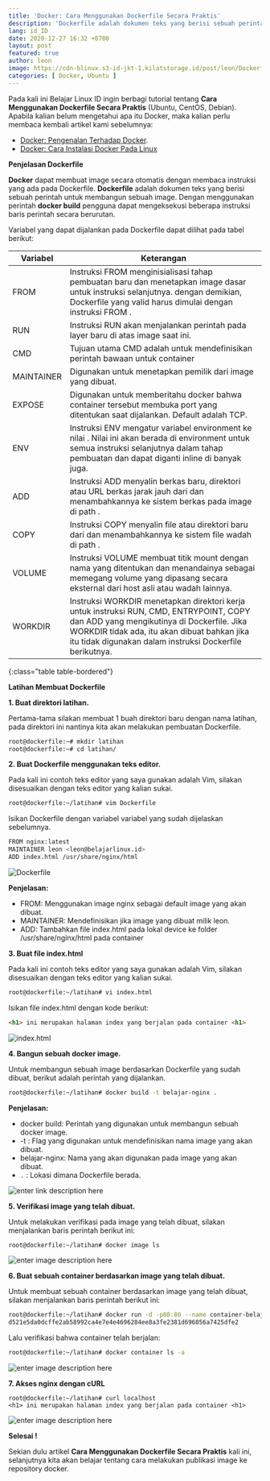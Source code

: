 ```yaml
---
title: 'Docker: Cara Menggunakan Dockerfile Secara Praktis'
description: 'Dockerfile adalah dokumen teks yang berisi sebuah perintah untuk membangun sebuah image. Dengan menggunakan perintah docker build pengguna dapat mengeksekusi beberapa instruksi baris perintah secara berurutan.'
lang: id_ID
date: 2020-12-27 16:32 +0700
layout: post
featured: true
author: leon
image: https://cdn-blinux.s3-id-jkt-1.kilatstorage.id/post/leon/Dockerfile.png
categories: [ Docker, Ubuntu ]
---
```


Pada kali ini Belajar Linux ID ingin berbagi tutorial tentang **Cara Menggunakan Dockerfile Secara Praktis** (Ubuntu, CentOS, Debian). Apabila kalian belum mengetahui apa itu Docker, maka kalian perlu membaca kembali artikel kami sebelumnya:

- [Docker: Pengenalan Terhadap Docker](https://belajarlinux.id/pengenalan-terhadap-docker/).
- [Docker: Cara Instalasi Docker Pada Linux](https://belajarlinux.id/docker-installasi-docker-pada-linux/)

**Penjelasan Dockerfile**

**Docker** dapat membuat image secara otomatis dengan membaca instruksi yang ada pada Dockerfile. **Dockerfile** adalah dokumen teks yang berisi sebuah perintah untuk membangun sebuah image. Dengan menggunakan perintah **docker build** pengguna dapat mengeksekusi beberapa instruksi baris perintah secara berurutan.

Variabel yang dapat dijalankan pada Dockerfile dapat dilihat pada tabel berikut:

| Variabel | Keterangan |
|--|--|
| FROM | Instruksi FROM menginisialisasi tahap pembuatan baru dan menetapkan image dasar untuk instruksi selanjutnya. dengan demikian, Dockerfile yang valid harus dimulai dengan instruksi FROM . |
| RUN | Instruksi RUN akan menjalankan perintah pada layer baru di atas image saat ini. |
| CMD | Tujuan utama CMD adalah untuk mendefinisikan perintah bawaan untuk container |
| MAINTAINER | Digunakan untuk menetapkan pemilik dari image yang dibuat. |
| EXPOSE | Digunakan untuk memberitahu docker bahwa container tersebut membuka port yang ditentukan saat dijalankan. Default adalah TCP. |
| ENV | Instruksi ENV mengatur variabel environment <key> ke nilai <value>. Nilai ini akan berada di environment untuk semua instruksi selanjutnya dalam tahap pembuatan dan dapat diganti inline di banyak juga. |
| ADD | Instruksi ADD menyalin berkas baru, direktori atau URL berkas jarak jauh dari <src> dan menambahkannya ke sistem berkas pada image di path <dest>. |
| COPY | Instruksi COPY menyalin file atau direktori baru dari <src> dan menambahkannya ke sistem file wadah di path <dest>. |
| VOLUME | Instruksi VOLUME membuat titik mount dengan nama yang ditentukan dan menandainya sebagai memegang volume yang dipasang secara eksternal dari host asli atau wadah lainnya. |
| WORKDIR | Instruksi WORKDIR menetapkan direktori kerja untuk instruksi RUN, CMD, ENTRYPOINT, COPY dan ADD yang mengikutinya di Dockerfile. Jika WORKDIR tidak ada, itu akan dibuat bahkan jika itu tidak digunakan dalam instruksi Dockerfile berikutnya. |
{:class="table table-bordered"}

**Latihan Membuat Dockerfile**

**1. Buat direktori latihan.**

Pertama-tama silakan membuat 1 buah direktori baru dengan nama latihan, pada direktori ini nantinya kita akan melakukan pembuatan Dockerfile.

```bash
root@dockerfile:~# mkdir latihan
root@dockerfile:~# cd latihan/
```

**2. Buat Dockerfile menggunakan teks editor.**

Pada kali ini contoh teks editor yang saya gunakan adalah Vim, silakan disesuaikan dengan teks editor yang kalian sukai.

```bash
root@dockerfile:~/latihan# vim Dockerfile
```

Isikan Dockerfile dengan variabel variabel yang sudah dijelaskan sebelumnya.

```bash
FROM nginx:latest
MAINTAINER leon <leon@belajarlinux.id>
ADD index.html /usr/share/nginx/html
```

![Dockerfile](https://cdn-blinux.s3-id-jkt-1.kilatstorage.id/post/leon/dockerfile1.png)

**Penjelasan:**

- FROM: Menggunakan image nginx sebagai default image yang akan dibuat.
- MAINTAINER: Mendefinisikan jika image yang dibuat milik leon.
- ADD: Tambahkan file index.html pada lokal device ke folder /usr/share/nginx/html pada container

**3. Buat file index.html**

Pada kali ini contoh teks editor yang saya gunakan adalah Vim, silakan disesuaikan dengan teks editor yang kalian sukai.

```bash
root@dockerfile:~/latihan# vi index.html
```

Isikan file index.html dengan kode berikut:

```html
<h1> ini merupakan halaman index yang berjalan pada container <h1>
```

![index.html](https://cdn-blinux.s3-id-jkt-1.kilatstorage.id/post/leon/dockerfile2.png)

**4. Bangun sebuah docker image.**

Untuk membangun sebuah image berdasarkan Dockerfile yang sudah dibuat, berikut adalah perintah yang dijalankan.

```bash
root@dockerfile:~/latihan# docker build -t belajar-nginx .
```

**Penjelasan:**

- docker build: Perintah yang digunakan untuk membangun sebuah docker image.
- -t : Flag yang digunakan untuk mendefinisikan nama image yang akan dibuat.
- belajar-nginx: Nama yang akan digunakan pada image yang akan dibuat.
- `.` : Lokasi dimana Dockerfile berada.

![enter link description here](https://cdn-blinux.s3-id-jkt-1.kilatstorage.id/post/leon/dockerfile3.png)

**5. Verifikasi image yang telah dibuat.**

Untuk melakukan verifikasi pada image yang telah dibuat, silakan menjalankan baris perintah berikut ini:

```bash
root@dockerfile:~/latihan# docker image ls
```

![enter image description here](https://cdn-blinux.s3-id-jkt-1.kilatstorage.id/post/leon/dockerfile4.png)

**6. Buat sebuah container berdasarkan image yang telah dibuat.**

Untuk membuat sebuah container berdasarkan image yang telah dibuat, silakan menjalankan baris perintah berikut ini:

```bash
root@dockerfile:~/latihan# docker run -d -p80:80 --name container-belajar belajar-nginx
d521e5da0dcffe2ab58992ca4e7e4e4696284ee8a3fe2381d696056a7425dfe2
```

Lalu verifikasi bahwa container telah berjalan:

```bash
root@dockerfile:~/latihan# docker container ls -a
```

![enter image description here](https://cdn-blinux.s3-id-jkt-1.kilatstorage.id/post/leon/dockerfile5.png)

**7. Akses nginx dengan cURL**

```
root@dockerfile:~/latihan# curl localhost
<h1> ini merupakan halaman index yang berjalan pada container <h1>
```

![enter image description here](https://cdn-blinux.s3-id-jkt-1.kilatstorage.id/post/leon/dockerfile6.png)

**Selesai !**

Sekian dulu artikel **Cara Menggunakan Dockerfile Secara Praktis** kali ini, selanjutnya kita akan belajar tentang cara melakukan publikasi image ke repository docker.

